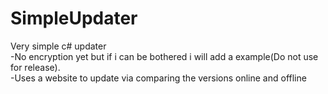 # SimpleUpdater
Very simple c# updater <br />
-No encryption yet but if i can be bothered i will add a example(Do not use for release).<br />
-Uses a website to update via comparing the versions online and offline<br />

